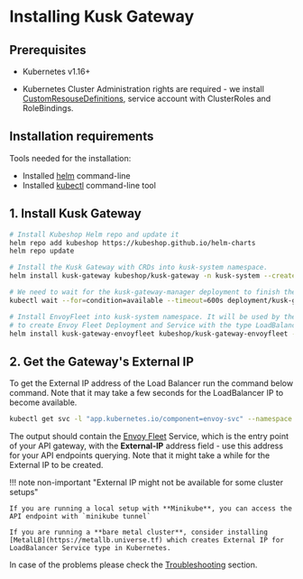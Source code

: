 # Installing Kusk Gateway

## Prerequisites

- Kubernetes v1.16+

- Kubernetes Cluster Administration rights are required - we install [CustomResouseDefinitions](https://kubernetes.io/docs/concepts/extend-kubernetes/api-extension/custom-resources/#customresourcedefinitions), service account with ClusterRoles and RoleBindings.

## Installation requirements

Tools needed for the installation:

- Installed [helm](https://helm.sh/docs/intro/install/) command-line
- Installed [kubectl](https://kubernetes.io/docs/tasks/tools/) command-line tool

## 1. Install Kusk Gateway

```sh
# Install Kubeshop Helm repo and update it
helm repo add kubeshop https://kubeshop.github.io/helm-charts
helm repo update

# Install the Kusk Gateway with CRDs into kusk-system namespace.
helm install kusk-gateway kubeshop/kusk-gateway -n kusk-system --create-namespace

# We need to wait for the kusk-gateway-manager deployment to finish the setup for the next step.
kubectl wait --for=condition=available --timeout=600s deployment/kusk-gateway-manager  -n kusk-system

# Install EnvoyFleet into kusk-system namespace. It will be used by the Kusk Gateway
# to create Envoy Fleet Deployment and Service with the type LoadBalancer.
helm install kusk-gateway-envoyfleet kubeshop/kusk-gateway-envoyfleet -n kusk-system
```

## 2. Get the Gateway's External IP

To get the External IP address of the Load Balancer run the command below command. Note that it may take a few seconds for the LoadBalancer IP to become available.

```sh
kubectl get svc -l "app.kubernetes.io/component=envoy-svc" --namespace kusk-system
```

The output should contain the [Envoy Fleet](https://kubeshop.github.io/kusk-gateway/customresources/envoyfleet) Service, which is the entry point of your API gateway, with the **External-IP** address field - use this address for your API endpoints querying. Note that it might take a while for the External IP to be created.

!!! note non-important "External IP might not be available for some cluster setups"

    If you are running a local setup with **Minikube**, you can access the API endpoint with `minikube tunnel`

    If you are running a **bare metal cluster**, consider installing [MetalLB](https://metallb.universe.tf) which creates External IP for LoadBalancer Service type in Kubernetes.

In case of the problems please check the [Troubleshooting](troubleshooting.md) section.
